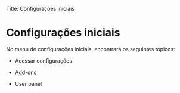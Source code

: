 Title: Configurações iniciais

# Configurações iniciais

No menu de configurações iniciais, encontrará os seguintes tópicos:

* Acessar configurações

* Add-ons

* User panel
